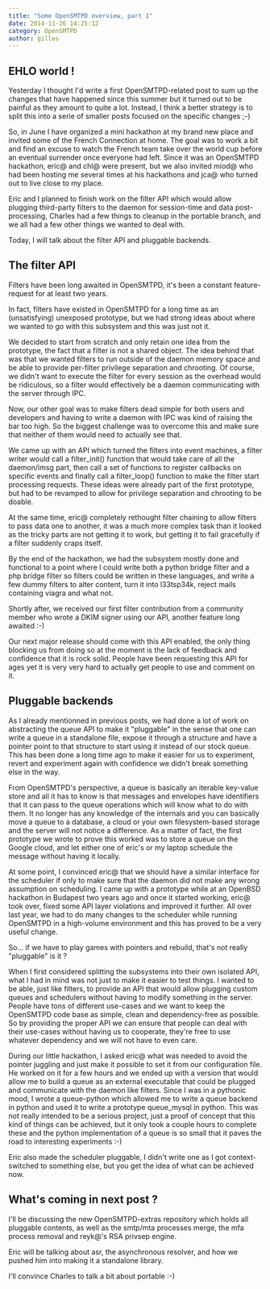 ```yaml
---
title: "Some OpenSMTPD overview, part 1"
date: 2014-11-26 14:25:12
category: OpenSMTPD
author: gilles
---
```


EHLO world !
------------

Yesterday I thought I'd write a first OpenSMTPD-related post to sum up the changes that have happened since this summer but it turned out to be painful as they amount to quite a lot. Instead, I think a better strategy is to split this into a serie of smaller posts focused on the specific changes ;-)

So, in June I have organized a mini hackathon at my brand new place and invited some of the French Connection at home. The goal was to work a bit and find an excuse to watch the French team take over the world cup before an eventual surrender once everyone had left. Since it was an OpenSMTPD hackathon, eric@ and chl@ were present, but we also invited miod@ who had been hosting me several times at his hackathons and jca@ who turned out to live close to my place.

Eric and I planned to finish work on the filter API which would allow plugging third-party filters to the daemon for session-time and data post-processing, Charles had a few things to cleanup in the portable branch, and we all had a few other things we wanted to deal with.

Today, I will talk about the filter API and pluggable backends.

The filter API
--------------

Filters have been long awaited in OpenSMTPD, it's been a constant feature-request for at least two years.

In fact, filters have existed in OpenSMTPD for a long time as an (unsatisfying) unexposed prototype, but we had strong ideas about where we wanted to go with this subsystem and this was just not it.

We decided to start from scratch and only retain one idea from the prototype, the fact that a filter is not a shared object. The idea behind that was that we wanted filters to run outside of the daemon memory space and be able to provide per-filter privilege separation and chrooting. Of course, we didn't want to execute the filter for every session as the overhead would be ridiculous, so a filter would effectively be a daemon communicating with the server through IPC.

Now, our other goal was to make filters dead simple for both users and developers and having to write a daemon with IPC was kind of raising the bar too high. So the biggest challenge was to overcome this and make sure that neither of them would need to actually see that.

We came up with an API which turned the filters into event machines, a filter writer would call a filter_init() function that would take care of all the daemon/imsg part, then call a set of functions to register callbacks on specific events and finally call a filter_loop() function to make the filter start processing requests. These ideas were already part of the first prototype, but had to be revamped to allow for privilege separation and chrooting to be doable.

At the same time, eric@ completely rethought filter chaining to allow filters to pass data one to another, it was a much more complex task than it looked as the tricky parts are not getting it to work, but getting it to fail gracefully if a filter suddenly craps itself.

By the end of the hackathon, we had the subsystem mostly done and functional to a point where I could write both a python bridge filter and a php bridge filter so filters could be written in these languages, and write a few dummy filters to alter content, turn it into l33tsp34k, reject mails containing viagra and what not.

Shortly after, we received our first filter contribution from a community member who wrote a DKIM signer using our API, another feature long awaited :-)

Our next major release should come with this API enabled, the only thing blocking us from doing so at the moment is the lack of feedback and confidence that it is rock solid. People have been requesting this API for ages yet it is very very hard to actually get people to use and comment on it.

Pluggable backends
------------------

As I already mentionned in previous posts, we had done a lot of work on abstracting the queue API to make it "pluggable" in the sense that one can write a queue in a standalone file, expose it through a structure and have a pointer point to that structure to start using it instead of our stock queue. This has been done a long time ago to make it easier for us to experiment, revert and experiment again with confidence we didn't break something else in the way.

From OpenSMTPD's perspective, a queue is basically an iterable key-value store and all it has to know is that messages and envelopes have identifiers that it can pass to the queue operations which will know what to do with them. It no longer has any knowledge of the internals and you can basically move a queue to a database, a cloud or your own filesystem-based storage and the server will not notice a difference. As a matter of fact, the first prototype we wrote to prove this worked was to store a queue on the Google cloud, and let either one of eric's or my laptop schedule the message without having it locally.

At some point, I convinced eric@ that we should have a similar interface for the scheduler if only to make sure that the daemon did not make any wrong assumption on scheduling. I came up with a prototype while at an OpenBSD hackathon in Budapest two years ago and once it started working, eric@ took over, fixed some API layer violations and improved it further. All over last year, we had to do many changes to the scheduler while running OpenSMTPD in a high-volume environment and this has proved to be a very useful change.

So... if we have to play games with pointers and rebuild, that's not really "pluggable" is it ?

When I first considered splitting the subsystems into their own isolated API, what I had in mind was not just to make it easier to test things. I wanted to be able, just like filters, to provide an API that would allow plugging custom queues and schedulers without having to modify something in the server. People have tons of different use-cases and we want to keep the OpenSMTPD code base as simple, clean and dependency-free as possible. So by providing the proper API we can ensure that people can deal with their use-cases without having us to cooperate, they're free to use whatever dependency and we will not have to even care.

During our little hackathon, I asked eric@ what was needed to avoid the pointer juggling and just make it possible to set it from our configuration file. He worked on it for a few hours and we ended up with a version that would allow me to build a queue as an external executable that could be plugged and communicate with the daemon like filters. Since I was in a pythonic mood, I wrote a queue-python which allowed me to write a queue backend in python and used it to write a prototype queue_mysql in python. This was not really intended to be a serious project, just a proof of concept that this kind of things can be achieved, but it only took a couple hours to complete these and the python implementation of a queue is so small that it paves the road to interesting experiments :-)

Eric also made the scheduler pluggable, I didn't write one as I got context-switched to something else, but you get the idea of what can be achieved now.

What's coming in next post ?
----------------------------
I'll be discussing the new OpenSMTPD-extras repository which holds all pluggable contents, as well as the smtp/mta processes merge, the mfa process removal and reyk@'s RSA privsep engine.

Eric will be talking about asr, the asynchronous resolver, and how we pushed him into making it a standalone library.

I'll convince Charles to talk a bit about portable :-)
